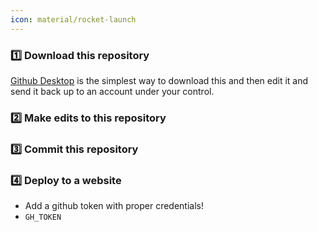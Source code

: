 ```yaml
---
icon: material/rocket-launch
---
```

### 1️⃣ Download this repository
[Github Desktop](https://desktop.github.com/download/) is the simplest way to download this and then edit it and send it back up to an account under your control.
### 2️⃣ Make edits to this repository

### 3️⃣ Commit this repository

### 4️⃣ Deploy to a website
- Add a github token with proper credentials!
- `GH_TOKEN`


